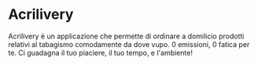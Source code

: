 # Acrilivery

Acrilivery è un applicazione che permette di ordinare a domilicio prodotti relativi al tabagismo comodamente da dove vupo. 0 emissioni, 0 fatica per te. Ci guadagna il tuo piaciere, il tuo tempo, e l'ambiente!
